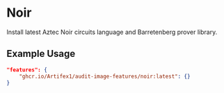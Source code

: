 # Noir

Install latest Aztec Noir circuits language and Barretenberg prover library.

## Example Usage

```json
"features": {
    "ghcr.io/Artifex1/audit-image-features/noir:latest": {}
}
```
